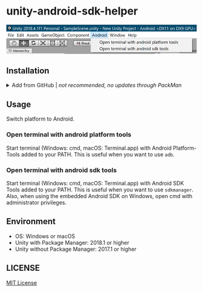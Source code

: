 # unity-android-sdk-helper

![AndroidSDKHelper](Documentaition~/AndroidSDKHelper.png)

## Installation

<details>
<summary>Add from GitHub | <em>not recommended, no updates through PackMan</em></summary>

You can also add it directly from GitHub on Unity 2019.4+. Note that you won't be able to receive updates through Package Manager this way, you'll have to update manually.

- open Package Manager
- click <kbd>+</kbd>
- select <kbd>Add from Git URL</kbd>
- paste `https://github.com/shiena/unity-android-sdk-helper.git#1.0.2`
- click <kbd>Add</kbd>
</details>
<https://docs.unity3d.com/Packages/com.unity.package-manager-ui@2.1/manual/index.html>

## Usage

Switch platform to Android.

### Open terminal with android platform tools

Start terminal (Windows: cmd, macOS: Terminal.app) with Android Platform-Tools added to your PATH.
This is useful when you want to use `adb`.

### Open terminal with android sdk tools

Start terminal (Windows: cmd, macOS: Terminal.app) with Android SDK Tools added to your PATH.
This is useful when you want to use `sdkmanager`.
Also, when using the embedded Android SDK on Windows, open cmd with administrator privileges.

## Environment

* OS: Windows or macOS
* Unity with Package Manager: 2018.1 or higher
* Unity without Package Manager: 2017.1 or higher

## LICENSE

[MIT License](LICENSE)
